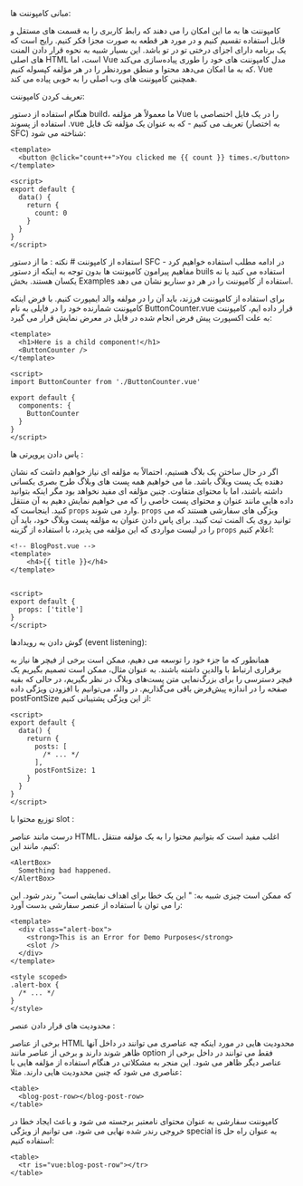 مبانی کامپوننت ها:

کامپوننت ها به ما این امکان را می دهند که رابط کاربری را به قسمت های مستقل و قابل استفاده تقسیم کنیم و در مورد هر قطعه به صورت مجزا فکر کنیم. رایج است که یک برنامه دارای اجزای درختی تو در تو باشد.
این بسیار شبیه به نحوه قرار دادن المنت های اصلی HTML است، اما Vue مدل کامپوننت های خود را طوری پیاده‌سازی می‌کند که به ما امکان می‌دهد محتوا و منطق موردنظر را در هر مؤلفه کپسوله کنیم. Vue همچنین کامپوننت های وب اصلی را به خوبی پیاده می کند.

تعریف کردن کامپوننت:

 هنگام استفاده از دستور build، ما معمولاً هر مؤلفه Vue را در یک فایل اختصاصی با استفاده از پسوند .vue تعریف می کنیم - که به عنوان یک مؤلفه تک فایل (به اختصار SFC) شناخته می شود:
```vue
<template>
  <button @click="count++">You clicked me {{ count }} times.</button>
</template>

<script>
export default {
  data() {
    return {
      count: 0
    }
  }
}
</script>
```


استفاده از کامپوننت # 
نکته : ما از دستور SFC در ادامه مطلب استفاده خواهیم کرد - مفاهیم پیرامون کامپوننت ها بدون توجه به اینکه از دستور buils استفاده می کنید یا نه یکسان هستند. بخش Examples استفاده از کامپوننت را در هر دو سناریو نشان می دهد.

برای استفاده از کامپوننت فرزند، باید آن را در مولفه والد ایمپورت کنیم. با فرض اینکه کامپوننت شمارنده خود را در فایلی به نام ButtonCounter.vue قرار داده ایم، کامپوننت به علت اکسپورت پیش فرض انجام شده در فایل در معرض نمایش قرار می گیرد:
```vue
<template>
  <h1>Here is a child component!</h1>
  <ButtonCounter />
</template>

<script>
import ButtonCounter from './ButtonCounter.vue'

export default {
  components: {
    ButtonCounter
  }
}
</script>
```

پاس دادن پروپرتی ها :

اگر در حال ساختن یک بلاگ هستیم، احتمالاً به مؤلفه ای نیاز خواهیم داشت که نشان دهنده یک پست وبلاگ باشد. ما می خواهیم همه پست های وبلاگ طرح بصری یکسانی داشته باشند، اما با محتوای متفاوت. چنین مؤلفه ای مفید نخواهد بود مگر اینکه بتوانید داده هایی مانند عنوان و محتوای پست خاصی را که می خواهیم نمایش دهیم به آن منتقل کنید. اینجاست که <code>props</code> وارد می شوند. <code>props</code> ویژگی های سفارشی هستند که می توانید روی یک المنت ثبت کنید. برای پاس دادن عنوان به مؤلفه پست وبلاگ خود، باید آن را در لیست مواردی که این مؤلفه می پذیرد، با استفاده از گزینه <code>props</code> اعلام کنیم:

```vue
<!-- BlogPost.vue -->
<template>
    <h4>{{ title }}</h4>
</template>


<script>
export default {
  props: ['title']
}
</script>
```


گوش دادن به رویدادها (event listening):

 همانطور که ما جزء <BlogPost> خود را توسعه می دهیم، ممکن است برخی از فیچر ها نیاز به برقراری ارتباط با والدین داشته باشند. به عنوان مثال، ممکن است تصمیم بگیریم یک فیچر دسترسی را برای بزرگ‌نمایی متن پست‌های وبلاگ در نظر بگیریم، در حالی که بقیه صفحه را در اندازه پیش‌فرض باقی می‌گذاریم. در والد، می‌توانیم با افزودن ویژگی داده postFontSize از این ویژگی پشتیبانی کنیم:

```vue
<script>
export default {
  data() {
    return {
      posts: [
        /* ... */
      ],
      postFontSize: 1
    }
  }
}
</script>
 ```

توزیع محتوا با slot :
  
 درست مانند عناصر HTML، اغلب مفید است که بتوانیم محتوا را به یک مؤلفه منتقل کنیم، مانند این:
```vue
<AlertBox>
  Something bad happened.
</AlertBox>
```

که ممکن است چیزی شبیه به:
" این یک خطا برای اهداف نمایشی است" رندر شود. این را می توان با استفاده از عنصر سفارشی <slot> بدست آورد:
```vue
<template>
  <div class="alert-box">
    <strong>This is an Error for Demo Purposes</strong>
    <slot />
  </div>
</template>

<style scoped>
.alert-box {
  /* ... */
}
</style>
```


محدودیت های قرار دادن عنصر :
  
برخی از عناصر HTML محدودیت هایی در مورد اینکه چه عناصری می توانند در داخل آنها ظاهر شوند دارند و برخی از عناصر مانند option فقط می توانند در داخل برخی از عناصر دیگر ظاهر می شود. این منجر به مشکلاتی در هنگام استفاده از مؤلفه هایی با عناصری می شود که چنین محدودیت هایی دارند. مثلا:
```vue
<table>
  <blog-post-row></blog-post-row>
</table>
```
  

کامپوننت سفارشی <code><blog-post-row></code> به عنوان محتوای نامعتبر برجسته می شود و باعث ایجاد خطا در خروجی رندر شده نهایی می شود. می توانیم از ویژگی special is به عنوان راه حل استفاده کنیم:
```vue
<table>
  <tr is="vue:blog-post-row"></tr>
</table>
```


